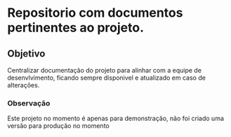 # Repositorio com documentos pertinentes ao projeto.

## Objetivo

Centralizar documentação do projeto para alinhar com a equipe de desenvlvimento,
ficando sempre disponivel e atualizado em caso de alterações.

### Observação

Este projeto no momento é apenas para demonstração, não foi criado uma versão para produção no momento